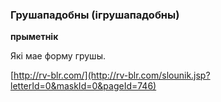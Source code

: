 ### Грушападобны (ігрушападобны)
**прыметнік**

Які мае форму грушы.

<a rel="author">[http://rv-blr.com/](http://rv-blr.com/slounik.jsp?letterId=0&maskId=0&pageId=746)</a>
